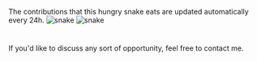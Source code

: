 The contributions that this hungry snake eats are updated automatically every 24h.
![snake](https://raw.githubusercontent.com/aelassas/aelassas/output/github-contribution-grid-snake.svg#gh-light-mode-only)
![snake](https://raw.githubusercontent.com/aelassas/aelassas/output/github-contribution-grid-snake-dark.svg#gh-dark-mode-only)

#
If you'd like to discuss any sort of opportunity, feel free to contact me.
